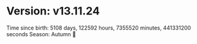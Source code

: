# Version: v13.11.24
Time since birth: 5108 days, 122592 hours, 7355520 minutes, 441331200 seconds
Season: Autumn 🍁
